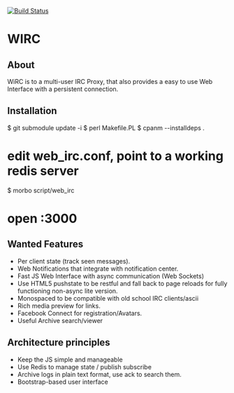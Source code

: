 [![Build Status](http://strider.vm.nordaaker.com/523f43dc5893510900000008/marcusramberg/wirc/badge)](http://strider.vm.nordaaker.com/marcusramberg/wirc/)

# WIRC

## About

WiRC is to a multi-user IRC Proxy, that also provides a easy to use Web Interface with a persistent connection.

## Installation

$ git submodule update -i
$ perl Makefile.PL
$ cpanm --installdeps .
# edit web_irc.conf, point to a working redis server
$ morbo script/web_irc
# open :3000

## Wanted Features

* Per client state (track seen messages).
* Web Notifications that integrate with notification center.
* Fast JS Web Interface with async communication (Web Sockets)
* Use HTML5 pushstate to be restful and fall back to page reloads for fully functioning non-async lite version.
* Monospaced to be compatible with old school IRC clients/ascii
* Rich media preview for links.
* Facebook Connect for registration/Avatars.
* Useful Archive search/viewer

## Architecture principles
* Keep the JS simple and manageable
* Use Redis to manage state / publish subscribe
* Archive logs in plain text format, use ack to search them.
* Bootstrap-based user interface
